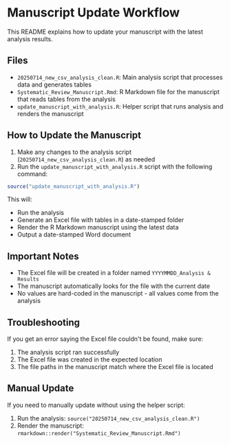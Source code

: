 # Manuscript Update Workflow

This README explains how to update your manuscript with the latest analysis results.

## Files

- `20250714_new_csv_analysis_clean.R`: Main analysis script that processes data and generates tables
- `Systematic_Review_Manuscript.Rmd`: R Markdown file for the manuscript that reads tables from the analysis
- `update_manuscript_with_analysis.R`: Helper script that runs analysis and renders the manuscript

## How to Update the Manuscript

1. Make any changes to the analysis script (`20250714_new_csv_analysis_clean.R`) as needed
2. Run the `update_manuscript_with_analysis.R` script with the following command:

```r
source("update_manuscript_with_analysis.R")
```

This will:
- Run the analysis
- Generate an Excel file with tables in a date-stamped folder
- Render the R Markdown manuscript using the latest data
- Output a date-stamped Word document

## Important Notes

- The Excel file will be created in a folder named `YYYYMMDD_Analysis & Results`
- The manuscript automatically looks for the file with the current date
- No values are hard-coded in the manuscript - all values come from the analysis

## Troubleshooting

If you get an error saying the Excel file couldn't be found, make sure:
1. The analysis script ran successfully
2. The Excel file was created in the expected location
3. The file paths in the manuscript match where the Excel file is located

## Manual Update

If you need to manually update without using the helper script:

1. Run the analysis: `source("20250714_new_csv_analysis_clean.R")`
2. Render the manuscript: `rmarkdown::render("Systematic_Review_Manuscript.Rmd")`

